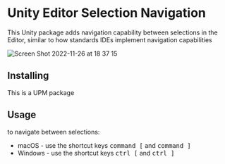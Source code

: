 # Unity Editor Selection Navigation

This Unity package adds navigation capability between selections in the Editor, similar to how standards IDEs implement navigation capabilities

![Screen Shot 2022-11-26 at 18 37 15](https://user-images.githubusercontent.com/113387610/204100484-e7d2b9aa-3dce-4120-83b1-1258c007a373.png)

## Installing
This is a UPM package

## Usage
to navigate between selections:
+ macOS - use the shortcut keys <kbd>command [</kbd> and  <kbd>command ]</kbd>
+ Windows - use the shortcut keys <kbd>ctrl [</kbd> and  <kbd>ctrl ]</kbd> 
